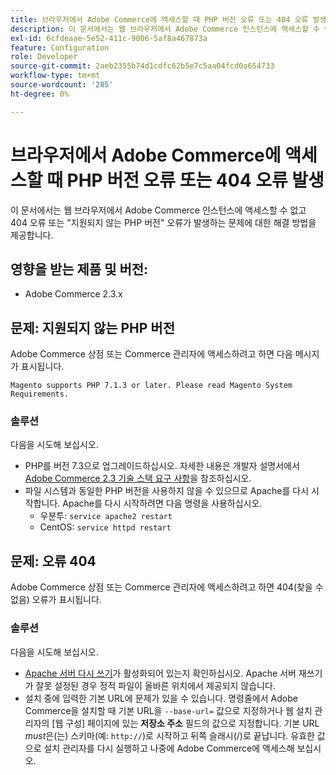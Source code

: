 ```yaml
---
title: 브라우저에서 Adobe Commerce에 액세스할 때 PHP 버전 오류 또는 404 오류 발생
description: 이 문서에서는 웹 브라우저에서 Adobe Commerce 인스턴스에 액세스할 수 없고 404 오류 또는 "지원되지 않는 PHP 버전" 오류가 발생하는 문제에 대한 해결 방법을 제공합니다.
exl-id: 6cfdeaae-5e52-411c-9006-5af8a467873a
feature: Configuration
role: Developer
source-git-commit: 2aeb2355b74d1cdfc62b5e7c5aa04fcd0a654733
workflow-type: tm+mt
source-wordcount: '285'
ht-degree: 0%

---
```


# 브라우저에서 Adobe Commerce에 액세스할 때 PHP 버전 오류 또는 404 오류 발생

이 문서에서는 웹 브라우저에서 Adobe Commerce 인스턴스에 액세스할 수 없고 404 오류 또는 &quot;지원되지 않는 PHP 버전&quot; 오류가 발생하는 문제에 대한 해결 방법을 제공합니다.

## 영향을 받는 제품 및 버전:

* Adobe Commerce 2.3.x

## 문제: 지원되지 않는 PHP 버전

Adobe Commerce 상점 또는 Commerce 관리자에 액세스하려고 하면 다음 메시지가 표시됩니다.

`Magento supports PHP 7.1.3 or later. Please read Magento System Requirements.`

### 솔루션

다음을 시도해 보십시오.

* PHP를 버전 7.3으로 업그레이드하십시오. 자세한 내용은 개발자 설명서에서 [Adobe Commerce 2.3 기술 스택 요구 사항](https://experienceleague.adobe.com/ko/docs/commerce-operations/installation-guide/system-requirements)을 참조하십시오.
* 파일 시스템과 동일한 PHP 버전을 사용하지 않을 수 있으므로 Apache를 다시 시작합니다. Apache를 다시 시작하려면 다음 명령을 사용하십시오.
   * 우분투: `service apache2 restart`
   * CentOS: `service httpd restart`

## 문제: 오류 404

Adobe Commerce 상점 또는 Commerce 관리자에 액세스하려고 하면 404(찾을 수 없음) 오류가 표시됩니다.

### 솔루션

다음을 시도해 보십시오.

* [Apache 서버 다시 쓰기](https://experienceleague.adobe.com/ko/docs/commerce-operations/installation-guide/prerequisites/web-server/apache)가 활성화되어 있는지 확인하십시오. Apache 서버 재쓰기가 잘못 설정된 경우 정적 파일이 올바른 위치에서 제공되지 않습니다.
* 설치 중에 입력한 기본 URL에 문제가 있을 수 있습니다. 명령줄에서 Adobe Commerce을 설치할 때 기본 URL을 `--base-url=` 값으로 지정하거나 웹 설치 관리자의 [웹 구성] 페이지에 있는 **저장소 주소** 필드의 값으로 지정합니다. 기본 URL *must*&#x200B;은(는) 스키마(예: `http://`)로 시작하고 뒤쪽 슬래시(/)로 끝납니다. 유효한 값으로 설치 관리자를 다시 실행하고 나중에 Adobe Commerce에 액세스해 보십시오.
